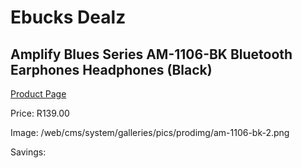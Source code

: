 
# Ebucks Dealz
## Amplify Blues Series AM-1106-BK Bluetooth Earphones Headphones (Black)
[Product Page](https://www.ebucks.com/web/shop/productSelected.do?prodId=1161786400&catId=1205739018)

Price: R139.00

Image: /web/cms/system/galleries/pics/prodimg/am-1106-bk-2.png

Savings: 


	